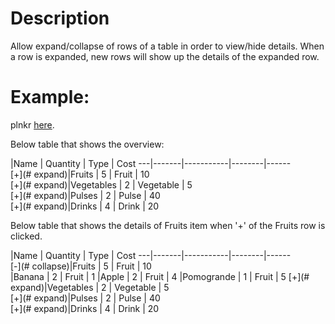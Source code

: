 # Description

Allow expand/collapse of rows of a table in order to view/hide details. When a row is expanded, new rows will show up the details of the expanded row.


# Example: 
plnkr [here](http://plnkr.co/edit/RgfI1cinuHPOtpTbMT7u?p=preview).


Below table that shows the overview:

   |Name   |  Quantity |  Type  | Cost
---|-------|-----------|--------|------                                                               
[+](# expand)|Fruits |  5        | Fruit  |    10                                                               
[+](# expand)|Vegetables |  2    |  Vegetable | 5                                                               
[+](# expand)|Pulses |  2        |  Pulse |    40                                                               
[+](# expand)|Drinks |  4        |  Drink |    20


Below table that shows the details of Fruits item when '+' of the Fruits row is clicked.


   |Name   |  Quantity |  Type  | Cost
---|-------|-----------|--------|------                                                               
[-](# collapse)|Fruits |  5        | Fruit  |    10                                                               
   |Banana |	2      | Fruit 	|     1
   |Apple  |	2      | Fruit 	|     4
   |Pomogrande |	1    |	Fruit 	|   5
[+](# expand)|Vegetables |  2    |  Vegetable | 5                                                               
[+](# expand)|Pulses |  2        |  Pulse |    40                                                               
[+](# expand)|Drinks |  4        |  Drink |    20


